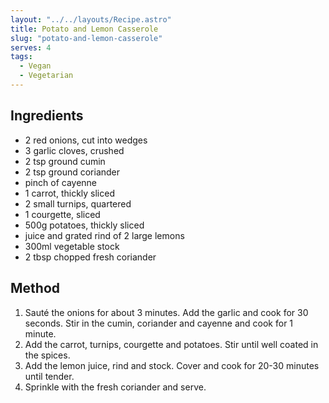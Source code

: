 ```yaml
---
layout: "../../layouts/Recipe.astro"
title: Potato and Lemon Casserole
slug: "potato-and-lemon-casserole"
serves: 4
tags:
  - Vegan
  - Vegetarian
---
```


## Ingredients

- 2 red onions, cut into wedges
- 3 garlic cloves, crushed
- 2 tsp ground cumin
- 2 tsp ground coriander
- pinch of cayenne
- 1 carrot, thickly sliced
- 2 small turnips, quartered
- 1 courgette, sliced
- 500g potatoes, thickly sliced
- juice and grated rind of 2 large lemons
- 300ml vegetable stock
- 2 tbsp chopped fresh coriander

## Method

1. Sauté the onions for about 3 minutes. Add the garlic and cook for 30 seconds. Stir in the cumin, coriander and cayenne and cook for 1 minute.
1. Add the carrot, turnips, courgette and potatoes. Stir until well coated in the spices.
1. Add the lemon juice, rind and stock. Cover and cook for 20-30 minutes until tender.
1. Sprinkle with the fresh coriander and serve.